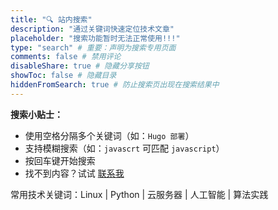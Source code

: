 ```yaml
---
title: "🔍 站内搜索"
description: "通过关键词快速定位技术文章"
placeholder: "搜索功能暂时无法正常使用!!!"
type: "search" # 重要：声明为搜索专用页面
comments: false # 禁用评论
disableShare: true # 隐藏分享按钮
showToc: false # 隐藏目录
hiddenFromSearch: true # 防止搜索页出现在搜索结果中
---
```

**搜索小贴士：**
- 使用空格分隔多个关键词（如：`Hugo 部署`）
- 支持模糊搜索（如：`javascrt` 可匹配 `javascript`）
- 按回车键开始搜索
- 找不到内容？试试 [联系我](yzs20030317@gmail.com)

<div class="search-notes">
常用技术关键词：Linux | Python | 云服务器 | 人工智能 | 算法实践
</div>